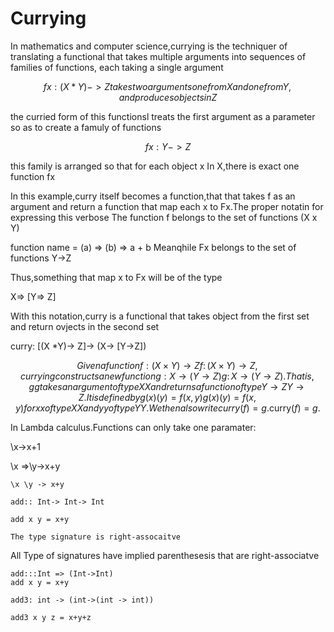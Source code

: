 # Currying
In mathematics and computer science,currying is the techniquer of translating a functional that takes
multiple arguments into sequences of families of functions, each taking a single argument

```math
fx: (X*Y) -> Z   takes two arguments one from X and one from Y,and produces objects in Z

```
the curried form of this functionsl treats the first argument as a parameter so as to create a famuly 
of functions

```math
fx:Y-> Z 

```

this family is arranged so that for  each object x In X,there is exact one function fx



In this example,curry itself becomes a function,that that takes f as an argument and return a function that map each x to Fx.The proper notatin for expressing this  verbose
The function f belongs to the set of functions (X x Y)


function name = (a) => (b) => a + b
Meanqhile Fx belongs to the set of functions Y->Z

Thus,something that map x to Fx will be of the type

X=> [Y=> Z]

With this notation,curry is a functional that takes object from the first set and return ovjects in the second set

curry: [(X *Y)-> Z]-> (X-> [Y->Z])
```math

Given a function

    f : ( X × Y ) → Z f \colon (X \times Y) \to Z ,

currying constructs a new function

    g : X → ( Y → Z ) {\displaystyle g\colon X\to (Y\to Z)}.

That is, g g takes an argument of type X X and returns a function of type Y → Z {\displaystyle Y\to Z}. It is defined by

    g ( x ) ( y ) = f ( x , y ) {\displaystyle g(x)(y)=f(x,y)}

for x x of type X X and y y of type Y Y. We then also write

    curry ( f ) = g . {\displaystyle {\text{curry}}(f)=g.}



```



In Lambda calculus.Functions can only take one paramater:


\x->x+1

\x =>\y->x+y


```
\x \y -> x+y
```



```
add:: Int-> Int-> Int

add x y = x+y

The type signature is right-assocaitve

```

All Type of signatures have implied parenthesesis that
are right-associatve


```
add:::Int => (Int->Int)
add x y = x+y
```


```
add3: int -> (int->(int -> int))

add3 x y z = x+y+z

```